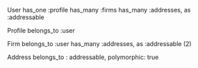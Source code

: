 User
  has_one :profile
  has_many :firms
  has_many :addresses, as :addressable

Profile
  belongs_to :user

Firm
  belongs_to :user
  has_many :addresses, as :addressable (2)

Address
  belongs_to : addressable, polymorphic: true
